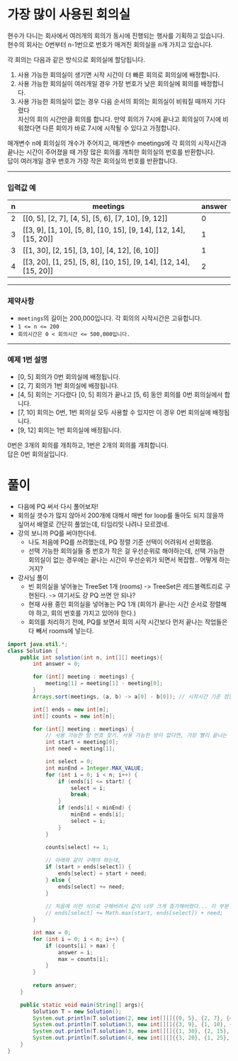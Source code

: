 # 가장 많이 사용된 회의실

현수가 다니는 회사에서 여러개의 회의가 동시에 진행되는 행사를 기획하고 있습니다.  
현수의 회사는 0번부터 n-1번으로 번호가 매겨진 회의실을 n개 가지고 있습니다.

각 회의는 다음과 같은 방식으로 회의실에 할당됩니다.

1) 사용 가능한 회의실이 생기면 시작 시간이 더 빠른 회의로 회의실에 배정합니다.
2) 사용 가능한 회의실이 여러개일 경우 가장 번호가 낮은 회의실에 회의를 배정합니다.
3) 사용 가능한 회의실이 없는 경우 다음 순서의 회의는 회의실이 비워질 때까지 기다렸다  
   자신의 회의 시간만큼 회의를 합니다. 만약 회의가 7시에 끝나고 회의실이 7시에 비워졌다면 다른 회의가 바로 7시에 시작될 수 있다고 가정합니다.

매개변수 n에 회의실의 개수가 주어지고, 매개변수 meetings에 각 회의의 시작시간과 끝나는 시간이 주어졌을 때 가장 많은 회의를 개최한 회의실의 번호를 반환합니다.  
답이 여러개일 경우 번호가 가장 작은 회의실의 번호를 반환합니다.

---

### 입력값 예

| n | meetings                                                                 | answer |
|---|--------------------------------------------------------------------------|--------|
| 2 | [[0, 5], [2, 7], [4, 5], [5, 6], [7, 10], [9, 12]]                        | 0      |
| 3 | [[3, 9], [1, 10], [5, 8], [10, 15], [9, 14], [12, 14], [15, 20]]          | 1      |
| 3 | [[1, 30], [2, 15], [3, 10], [4, 12], [6, 10]]                             | 1      |
| 4 | [[3, 20], [1, 25], [5, 8], [10, 15], [9, 14], [12, 14], [15, 20]]         | 2      |

---

### 제약사항

- `meetings`의 길이는 200,000입니다. 각 회의의 시작시간은 고유합니다.
- `1 <= n <= 200`
- `회의시간은 0 < 회의시간 <= 500,000입니다.`

---

### 예제 1번 설명

- [0, 5] 회의가 0번 회의실에 배정됩니다.
- [2, 7] 회의가 1번 회의실에 배정됩니다.
- [4, 5] 회의는 기다렸다 [0, 5] 회의가 끝나고 [5, 6] 동안 회의를 0번 회의실에서 합니다.
- [7, 10] 회의는 0번, 1번 회의실 모두 사용할 수 있지만 이 경우 0번 회의실에 배정됩니다.
- [9, 12] 회의는 1번 회의실에 배정됩니다.

0번은 3개의 회의를 개최하고, 1번은 2개의 회의를 개최합니다.  
답은 0번 회의실입니다.


# 풀이
- 다음에 PQ 써서 다시 풀어보자!
- 회의실 갯수가 많지 않아서 200개에 대해서 매번 for loop를 돌아도 되지 않을까 싶어서 배열로 간단히 풀었는데, 타임리밋 나려나 모르겠네.
- 강의 보니까 PQ를 써야한다네. 
  - 나도 처음에 PQ를 쓰려했는데, PQ 정렬 기준 선택이 어려워서 선회했음.
  - 선택 가능한 회의실들 중 번호가 작은 걸 우선순위로 해야하는데, 선택 가능한 회의실이 없는 경우에는 끝나는 시간이 우선순위가 되면서 복잡함.. 어떻게 하는거지?
- 강사님 풀이
  - 빈 회의실을 넣어놓는 TreeSet 1개 (rooms) -> TreeSet은 레드블랙트리로 구현된다. -> 여기서도 걍 PQ 쓰면 안 되나? 
  - 현재 사용 중인 회의실을 넣어놓는 PQ 1개 (회의가 끝나는 시간 순서로 정렬해야 하고, 회의 번호를 가지고 있어야 한다.)
  - 회의를 처리하기 전에, PQ를 보면서 회의 시작 시간보다 먼저 끝나는 작업들은 다 빼서 rooms에 넣는다.  
```java
import java.util.*;
class Solution {
    public int solution(int n, int[][] meetings){
        int answer = 0;

        for (int[] meeting : meetings) {
            meeting[1] = meeting[1] - meeting[0];
        }
        Arrays.sort(meetings, (a, b) -> a[0] - b[0]); // 시작시간 기준 정렬

        int[] ends = new int[n];
        int[] counts = new int[n];

        for (int[] meeting : meetings) {
            // 사용 가능한 방 번호 찾기. 사용 가능한 방이 없다면, 가장 빨리 끝나는 방 찾기. 둘 다 방번호 순서대로
            int start = meeting[0];
            int need = meeting[1];

            int select = 0;
            int minEnd = Integer.MAX_VALUE;
            for (int i = 0; i < n; i++) {
                if (ends[i] <= start) {
                    select = i;
                    break;
                }
                if (ends[i] < minEnd) {
                    minEnd = ends[i];
                    select = i;
                }
            }

            counts[select] += 1;
            
            // 아래와 같이 구해야 하는데, 
            if (start > ends[select]) {
                ends[select] = start + need;
            } else {
                ends[select] += need;
            }
            
            // 처음에 이런 식으로 구해버려서 값이 너무 크게 증가해버렸다... 이 부분 디버깅하기 어려웠음. +=을 사용할 때는 좀 더 주의해야겠다.
            // ends[select] += Math.max(start, ends[select]) + need;
        }

        int max = 0;
        for (int i = 0; i < n; i++) {
            if (counts[i] > max) {
                answer = i;
                max = counts[i];
            }
        }
        
        return answer;
    }

    public static void main(String[] args){
        Solution T = new Solution();
        System.out.println(T.solution(2, new int[][]{{0, 5}, {2, 7}, {4, 5}, {7, 10}, {9, 12}}));
        System.out.println(T.solution(3, new int[][]{{3, 9}, {1, 10}, {5, 8}, {10, 15}, {9, 14}, {12, 14}, {15, 20}}));
        System.out.println(T.solution(3, new int[][]{{1, 30}, {2, 15}, {3, 10}, {4, 12}, {6, 10}}));
        System.out.println(T.solution(4, new int[][]{{3, 20}, {1, 25}, {5, 8}, {10, 15}, {9, 14}, {12, 14}, {15, 20}}));
    }
}

```
